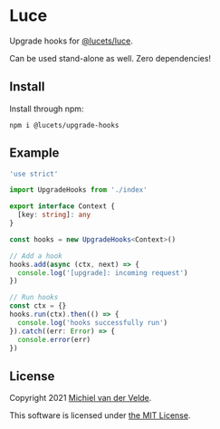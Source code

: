 # Luce

Upgrade hooks for [@lucets/luce](https://github.com/lucets/luce).

Can be used stand-alone as well. Zero dependencies!

## Install

Install through npm:

```
npm i @lucets/upgrade-hooks
```

## Example

```ts
'use strict'

import UpgradeHooks from './index'

export interface Context {
  [key: string]: any
}

const hooks = new UpgradeHooks<Context>()

// Add a hook
hooks.add(async (ctx, next) => {
  console.log('[upgrade]: incoming request')
})

// Run hooks
const ctx = {}
hooks.run(ctx).then(() => {
  console.log('hooks successfully run')
}).catch((err: Error) => {
  console.error(err)
})
```

## License

Copyright 2021 [Michiel van der Velde](https://michielvdvelde.nl).

This software is licensed under [the MIT License](LICENSE).
